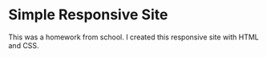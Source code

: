 # Simple Responsive Site
This was a homework from school. I created this responsive site with HTML and CSS.